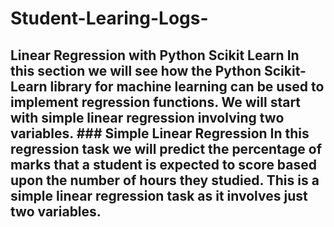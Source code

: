 # Student-Learing-Logs-
## **Linear Regression with Python Scikit Learn** In this section we will see how the Python Scikit-Learn library for machine learning can be used to implement regression functions. We will start with simple linear regression involving two variables.  ### **Simple Linear Regression** In this regression task we will predict the percentage of marks that a student is expected to score based upon the number of hours they studied. This is a simple linear regression task as it involves just two variables.
